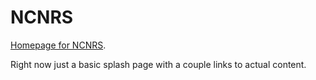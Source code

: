 # NCNRS 
[Homepage for NCNRS](https://ncnrs.github.io). 

Right now just a basic splash page with a couple links to actual content.